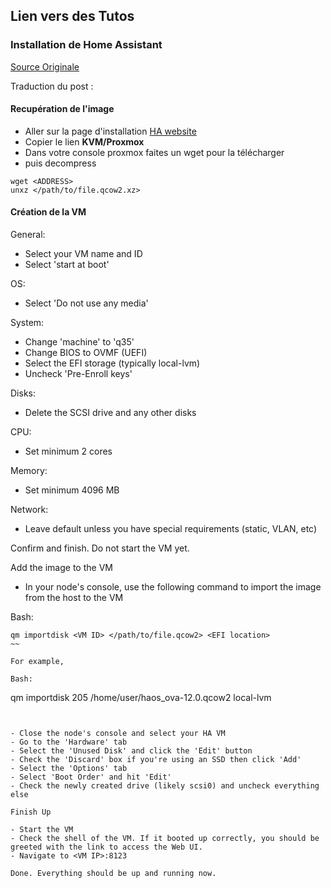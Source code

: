 


## Lien vers des Tutos

### Installation de Home Assistant

[Source Originale](https://forum.proxmox.com/threads/guide-install-home-assistant-os-in-a-vm.143251/)

Traduction du post :
#### Recupération de l'image

- Aller sur la page d'installation [HA website](https://www.home-assistant.io/installation/alternative)
- Copier le lien **KVM/Proxmox**
- Dans votre console proxmox faites un wget pour la télécharger
- puis decompress

~~~shell
wget <ADDRESS>
unxz </path/to/file.qcow2.xz>
~~~

#### Création de la VM

General:
- Select your VM name and ID
- Select 'start at boot'

OS:
- Select 'Do not use any media'

System:
- Change 'machine' to 'q35'
- Change BIOS to OVMF (UEFI)
- Select the EFI storage (typically local-lvm)
- Uncheck 'Pre-Enroll keys'

Disks:
- Delete the SCSI drive and any other disks

CPU:
- Set minimum 2 cores

Memory:
- Set minimum 4096 MB

Network:
- Leave default unless you have special requirements (static, VLAN, etc)


Confirm and finish. Do not start the VM yet.

Add the image to the VM

- In your node's console, use the following command to import the image from the host to the VM

Bash:

~~~
qm importdisk <VM ID> </path/to/file.qcow2> <EFI location>
~~

For example,

Bash:

~~~
qm importdisk 205 /home/user/haos_ova-12.0.qcow2 local-lvm
~~~


- Close the node's console and select your HA VM
- Go to the 'Hardware' tab
- Select the 'Unused Disk' and click the 'Edit' button
- Check the 'Discard' box if you're using an SSD then click 'Add'
- Select the 'Options' tab
- Select 'Boot Order' and hit 'Edit'
- Check the newly created drive (likely scsi0) and uncheck everything else

Finish Up

- Start the VM
- Check the shell of the VM. If it booted up correctly, you should be greeted with the link to access the Web UI.
- Navigate to <VM IP>:8123

Done. Everything should be up and running now.

